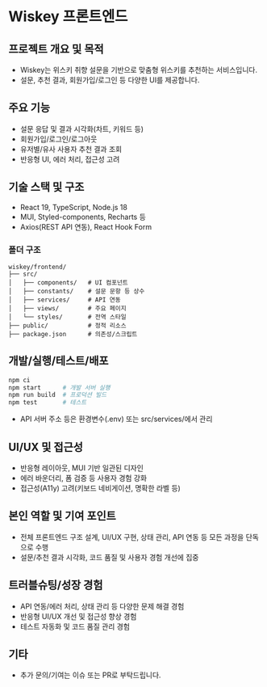 # Wiskey 프론트엔드

## 프로젝트 개요 및 목적

- Wiskey는 위스키 취향 설문을 기반으로 맞춤형 위스키를 추천하는 서비스입니다.
- 설문, 추천 결과, 회원가입/로그인 등 다양한 UI를 제공합니다.

## 주요 기능

- 설문 응답 및 결과 시각화(차트, 키워드 등)
- 회원가입/로그인/로그아웃
- 유저별/유사 사용자 추천 결과 조회
- 반응형 UI, 에러 처리, 접근성 고려

## 기술 스택 및 구조

- React 19, TypeScript, Node.js 18
- MUI, Styled-components, Recharts 등
- Axios(REST API 연동), React Hook Form

### 폴더 구조

```
wiskey/frontend/
├── src/
│   ├── components/   # UI 컴포넌트
│   ├── constants/    # 설문 문항 등 상수
│   ├── services/     # API 연동
│   ├── views/        # 주요 페이지
│   └── styles/       # 전역 스타일
├── public/           # 정적 리소스
├── package.json      # 의존성/스크립트
```

## 개발/실행/테스트/배포

```bash
npm ci
npm start      # 개발 서버 실행
npm run build  # 프로덕션 빌드
npm test       # 테스트
```

- API 서버 주소 등은 환경변수(.env) 또는 src/services/에서 관리

## UI/UX 및 접근성

- 반응형 레이아웃, MUI 기반 일관된 디자인
- 에러 바운더리, 폼 검증 등 사용자 경험 강화
- 접근성(A11y) 고려(키보드 네비게이션, 명확한 라벨 등)

## 본인 역할 및 기여 포인트

- 전체 프론트엔드 구조 설계, UI/UX 구현, 상태 관리, API 연동 등 모든 과정을 단독으로 수행
- 설문/추천 결과 시각화, 코드 품질 및 사용자 경험 개선에 집중

## 트러블슈팅/성장 경험

- API 연동/에러 처리, 상태 관리 등 다양한 문제 해결 경험
- 반응형 UI/UX 개선 및 접근성 향상 경험
- 테스트 자동화 및 코드 품질 관리 경험

## 기타

- 추가 문의/기여는 이슈 또는 PR로 부탁드립니다.

